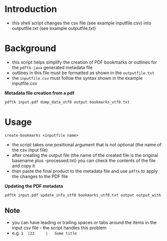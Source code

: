 # Introduction
- this shell script changes the csv file (see example inputfile.csv) into outputfile.txt (see example outputfile.txt)

# Background
- this script helps simplify the creation of PDF bookmarks or outlines for the `pdftk-java` generated metadata file
- outlines in this file must be formatted as shown in the `outputfile.txt`
- the `inputfile.csv` must follow the syntax shown in the example inputfile.csv

**Metadata file creation from a pdf**

```bash
pdftk input.pdf dump_data_utf8 output bookmarks_utf8.txt
```

# Usage
`create-bookmarks <inputfile name>`
- the script takes one positional argument that is not optional (the name of the csv input file)
- after creating the output file (the name of the created file is the original basename plus -processed.txt) you can check the contents of the file and copy it
- then paste the final product to the metadata file and use `pdftk` to apply the changes to the PDF file

**Updating the PDF metadata** 

```bash
pdftk input.pdf update_info_utf8 bookmarks_utf8.txt output output_with_bookmarks.pdf
```

## Note
- you can have leading or trailing spaces or tabs around the items in the input csv file - the script handles this problem
- e.g. `1  |23     |   Some title    `
